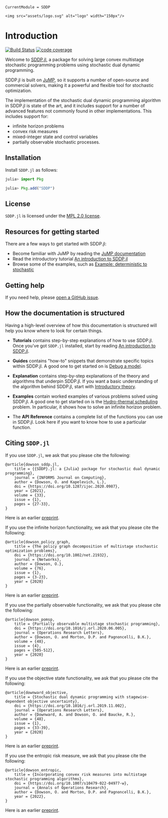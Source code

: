 ```@meta
CurrentModule = SDDP
```

```@raw html
<img src="assets/logo.svg" alt="logo" width="150px"/>
```

# Introduction

[![Build Status](https://github.com/odow/SDDP.jl/workflows/CI/badge.svg?branch=master)](https://github.com/odow/SDDP.jl/actions?query=workflow%3ACI)
[![code coverage](https://codecov.io/gh/odow/SDDP.jl/branch/master/graph/badge.svg)](https://codecov.io/gh/odow/SDDP.jl)

Welcome to [SDDP.jl](https://github.com/odow/SDDP.jl), a package for solving large
convex multistage stochastic programming problems using stochastic dual dynamic
programming.

SDDP.jl is built on [JuMP](https://jump.dev), so it supports a number of
open-source and commercial solvers, making it a powerful and flexible tool for
stochastic optimization.

The implementation of the stochastic dual dynamic programming algorithm in
SDDP.jl is state of the art, and it includes support for a number of advanced
features not commonly found in other implementations. This includes support for:

 * infinite horizon problems
 * convex risk measures
 * mixed-integer state and control variables
 * partially observable stochastic processes.

## Installation

Install `SDDP.jl` as follows:

```julia
julia> import Pkg

julia> Pkg.add("SDDP")
```

## License

`SDDP.jl` is licensed under the [MPL 2.0 license](https://github.com/odow/SDDP.jl/blob/master/LICENSE.md).

## Resources for getting started

There are a few ways to get started with SDDP.jl:

 * Become familiar with JuMP by reading the [JuMP documentation](http://jump.dev/JuMP.jl/stable/)
 * Read the introductory tutorial [An introduction to SDDP.jl](@ref)
 * Browse some of the examples, such as [Example: deterministic to stochastic](@ref)

## Getting help

If you need help, please [open a GitHub issue](https://github.com/odow/SDDP.jl/issues/new).

## How the documentation is structured

Having a high-level overview of how this documentation is structured will help
you know where to look for certain things.

* **Tutorials** contains step-by-step explanations of how to use SDDP.jl. Once
  you've got `SDDP.jl` installed, start by reading [An introduction to SDDP.jl](@ref).

* **Guides** contains "how-to" snippets that demonstrate specific topics within
  SDDP.jl. A good one to get started on is [Debug a model](@ref).

* **Explanation** contains step-by-step explanations of the theory and
  algorithms that underpin SDDP.jl. If you want a basic understanding of the
  algorithm behind SDDP.jl, start with [Introductory theory](@ref).

* **Examples** contain worked examples of various problems solved using SDDP.jl.
  A good one to get started on is the [Hydro-thermal scheduling](@ref) problem.
  In particular, it shows how to solve an infinite horizon problem.

* The **API Reference** contains a complete list of the functions you can use in
  SDDP.jl. Look here if you want to know how to use a particular function.

## Citing `SDDP.jl`

If you use `SDDP.jl`, we ask that you please cite the following:
```
@article{dowson_sddp.jl,
	title = {{SDDP}.jl: a {Julia} package for stochastic dual dynamic programming},
	journal = {INFORMS Journal on Computing},
	author = {Dowson, O. and Kapelevich, L.},
	doi = {https://doi.org/10.1287/ijoc.2020.0987},
	year = {2021},
	volume = {33},
	issue = {1},
	pages = {27-33},
}
```
Here is an earlier [preprint](http://www.optimization-online.org/DB_FILE/2017/12/6388.pdf).

If you use the infinite horizon functionality, we ask that you please cite the
following:
```
@article{dowson_policy_graph,
	title = {The policy graph decomposition of multistage stochastic optimization problems},
	doi = {https://doi.org/10.1002/net.21932},
	journal = {Networks},
	author = {Dowson, O.},
	volume = {76},
	issue = {1},
	pages = {3-23},
	year = {2020}
}
```
Here is an earlier [preprint](http://www.optimization-online.org/DB_HTML/2018/11/6914.html).

If you use the partially observable functionality, we ask that you please cite
the following:
```
@article{dowson_pomsp,
	title = {Partially observable multistage stochastic programming},
	doi = {https://doi.org/10.1016/j.orl.2020.06.005},
	journal = {Operations Research Letters},
	author = {Dowson, O. and Morton, D.P. and Pagnoncelli, B.K.},
	volume = {48},
	issue = {4},
	pages = {505-512},
	year = {2020}
}
```
Here is an earlier [preprint](http://www.optimization-online.org/DB_HTML/2019/03/7141.html).

If you use the objective state functionality, we ask that you please cite the
following:
```
@article{downward_objective,
	title = {Stochastic dual dynamic programming with stagewise-dependent objective uncertainty},
	doi = {https://doi.org/10.1016/j.orl.2019.11.002},
	journal = {Operations Research Letters},
	author = {Downward, A. and Dowson, O. and Baucke, R.},
	volume = {48},
	issue = {1},
	pages = {33-39},
	year = {2020}
}
```
Here is an earlier [preprint](http://www.optimization-online.org/DB_FILE/2018/02/6454.pdf).

If you use the entropic risk measure, we ask that you please cite the following:
```
@article{dowson_entropic,
	title = {Incorporating convex risk measures into multistage stochastic programming algorithms},
	doi = {https://doi.org/10.1007/s10479-022-04977-w},
	journal = {Annals of Operations Research},
	author = {Dowson, O. and Morton, D.P. and Pagnoncelli, B.K.},
	year = {2022},
}
```
Here is an earlier [preprint](http://www.optimization-online.org/DB_HTML/2020/08/7984.html).
